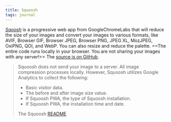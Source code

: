 ```yaml
---
title: Squoosh
tags: journal
---
```

[<cite>Sqoosh</cite>](https://squoosh.app) is a progressive web app from GoogleChromeLabs that will reduce the size of your images and convert your images to various formats, like AVIF, Browser GIF, Browser JPEG, Browser PNG, JPEG XL, MozJPEG, OxiPNG, QOI, and WebP. You can also resize and reduce the palette. ==The entire code runs locally in your browser. You are not sharing your images with any server!== The [source is on GitHub](https://github.com/GoogleChromeLabs/squoosh).

> Squoosh does not send your image to a server. All image compression processes locally.  However, Squoosh utilizes Google Analytics to collect the following:
>
> - Basic visitor data.
> - The before and after image size value.
> - If Squoosh PWA, the type of Squoosh installation.
> - If Squoosh PWA, the installation time and date.
> <footer>The Squoosh <a href="https://github.com/GoogleChromeLabs/squoosh/blob/dev/README.md#privacy ">README</a></footer>